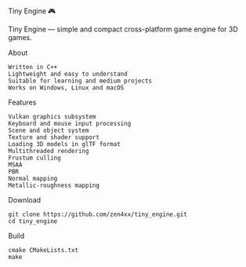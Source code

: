 Tiny Engine 🎮 

Tiny Engine  — simple and compact cross-platform game engine for 3D games.

About

    Written in C++
    Lightweight and easy to understand
    Suitable for learning and medium projects
    Works on Windows, Linux and macOS
     

Features

    Vulkan graphics subsystem
    Keyboard and mouse input processing
    Scene and object system
    Texture and shader support
    Loading 3D models in glTF format
    Multithreaded rendering
    Frustum culling
    MSAA
    PBR 
    Normal mapping
    Metallic-roughness mapping


Download

    git clone https://github.com/zen4xx/tiny_engine.git
    cd tiny_engine


Build

    cmake CMakeLists.txt
    make
